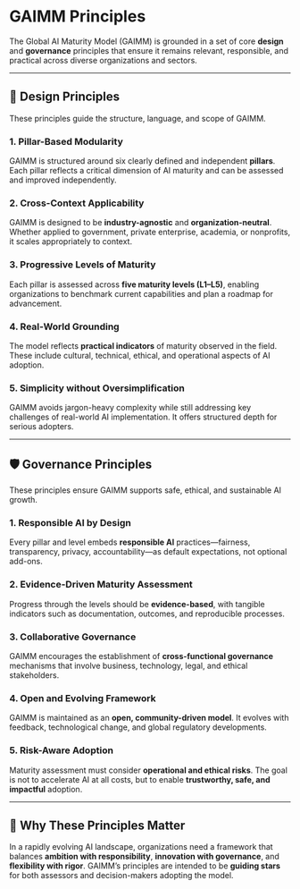 # GAIMM Principles

The Global AI Maturity Model (GAIMM) is grounded in a set of core **design** and **governance** principles that ensure it remains relevant, responsible, and practical across diverse organizations and sectors.

---

## 🎯 Design Principles

These principles guide the structure, language, and scope of GAIMM.

### 1. Pillar-Based Modularity
GAIMM is structured around six clearly defined and independent **pillars**. Each pillar reflects a critical dimension of AI maturity and can be assessed and improved independently.

### 2. Cross-Context Applicability
GAIMM is designed to be **industry-agnostic** and **organization-neutral**. Whether applied to government, private enterprise, academia, or nonprofits, it scales appropriately to context.

### 3. Progressive Levels of Maturity
Each pillar is assessed across **five maturity levels (L1–L5)**, enabling organizations to benchmark current capabilities and plan a roadmap for advancement.

### 4. Real-World Grounding
The model reflects **practical indicators** of maturity observed in the field. These include cultural, technical, ethical, and operational aspects of AI adoption.

### 5. Simplicity without Oversimplification
GAIMM avoids jargon-heavy complexity while still addressing key challenges of real-world AI implementation. It offers structured depth for serious adopters.

---

## 🛡 Governance Principles

These principles ensure GAIMM supports safe, ethical, and sustainable AI growth.

### 1. Responsible AI by Design
Every pillar and level embeds **responsible AI** practices—fairness, transparency, privacy, accountability—as default expectations, not optional add-ons.

### 2. Evidence-Driven Maturity Assessment
Progress through the levels should be **evidence-based**, with tangible indicators such as documentation, outcomes, and reproducible processes.

### 3. Collaborative Governance
GAIMM encourages the establishment of **cross-functional governance** mechanisms that involve business, technology, legal, and ethical stakeholders.

### 4. Open and Evolving Framework
GAIMM is maintained as an **open, community-driven model**. It evolves with feedback, technological change, and global regulatory developments.

### 5. Risk-Aware Adoption
Maturity assessment must consider **operational and ethical risks**. The goal is not to accelerate AI at all costs, but to enable **trustworthy, safe, and impactful** adoption.

---

## 🤝 Why These Principles Matter

In a rapidly evolving AI landscape, organizations need a framework that balances **ambition with responsibility**, **innovation with governance**, and **flexibility with rigor**. GAIMM’s principles are intended to be **guiding stars** for both assessors and decision-makers adopting the model.

